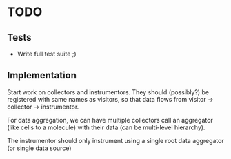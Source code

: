 # TODO

## Tests

- Write full test suite ;)

## Implementation

Start work on collectors and instrumentors. They should (possibly?) be registered with same names as visitors, so that data flows from visitor -> collector -> instrumentor.

For data aggregation, we can have multiple collectors call an aggregator (like cells to a molecule) with their data (can be multi-level hierarchy).

The instrumentor should only instrument using a single root data aggregator (or single data source)
